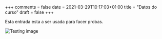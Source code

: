 +++
comments = false
date = 2021-03-29T10:17:03+01:00
title = "Datos do curso"
draft = false
+++


Esta entrada esta a ser usada para facer probas.

![Testing image](/post/images/web-application-testing.png)

